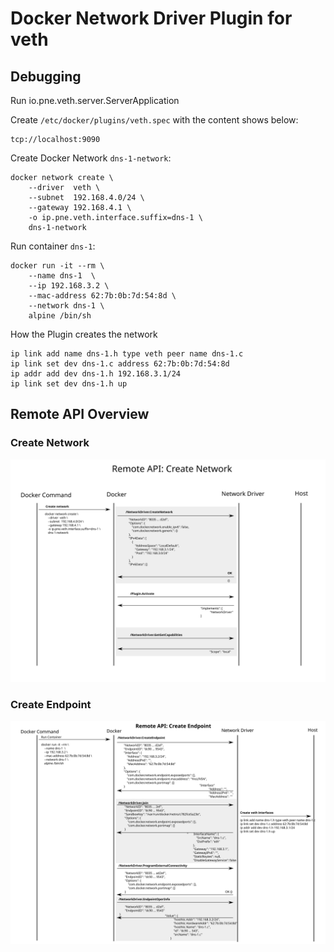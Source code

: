 #  Docker Network Driver Plugin for veth

## Debugging

Run io.pne.veth.server.ServerApplication
 
Create `/etc/docker/plugins/veth.spec` with the content shows below:

```
tcp://localhost:9090
```

Create Docker Network `dns-1-network`:

```
docker network create \
    --driver  veth \
    --subnet  192.168.4.0/24 \
    --gateway 192.168.4.1 \
    -o ip.pne.veth.interface.suffix=dns-1 \
    dns-1-network
```

Run container `dns-1`:

```
docker run -it --rm \
    --name dns-1  \
    --ip 192.168.3.2 \
    --mac-address 62:7b:0b:7d:54:8d \
    --network dns-1 \
    alpine /bin/sh
```


How the Plugin creates the network

```
ip link add name dns-1.h type veth peer name dns-1.c
ip link set dev dns-1.c address 62:7b:0b:7d:54:8d
ip addr add dev dns-1.h 192.168.3.1/24
ip link set dev dns-1.h up
```

## Remote API Overview


### Create Network

![Create Network](https://github.com/evsinev/docker-network-veth/raw/master/doc/remote-api-create-network.svg)


### Create Endpoint

![Create Endpoint](https://github.com/evsinev/docker-network-veth/raw/master/doc/remote-api-create-endpoint.svg)
